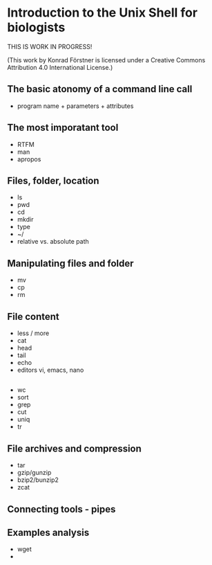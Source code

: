 # Introduction to the Unix Shell for biologists

THIS IS WORK IN PROGRESS!

(This work by Konrad Förstner is licensed under a Creative Commons
Attribution 4.0 International License.)

## The basic atonomy of a command line call

* program name + parameters + attributes

## The most imporatant tool

* RTFM
* man
* apropos

## Files, folder, location

* ls 
* pwd
* cd 
* mkdir
* type
* ~/ 
* relative vs. absolute path

## Manipulating files and folder

* mv
* cp
* rm 

## File content

* less / more
* cat
* head
* tail
* echo
* editors vi, emacs, nano

## 

* wc
* sort
* grep
* cut 
* uniq
* tr

## File archives and compression

* tar
* gzip/gunzip
* bzip2/bunzip2
* zcat

## Connecting tools - pipes


## Examples analysis

* wget
* 